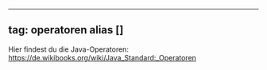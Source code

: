 
---
tag: operatoren
alias []
---

Hier findest du die Java-Operatoren: https://de.wikibooks.org/wiki/Java_Standard:_Operatoren
